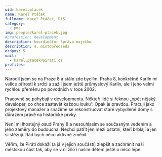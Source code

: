```yaml
---
uid: karel.ptacek
name: Karel Ptáček
fullname: Karel Ptáček, DiS.
category: 
  - pms
img: people/karel-ptacek.jpg  
#profession: development
description: koordinátor Správa majetku
description: 4. místopředseda
ordpms: 5
mail: 
  - karel.ptacek@pirati.cz
profiles:
---
```


Narodil jsem se na Praze 8 a stále zde bydlím. Praha 8, konkrétně Karlín mi velice přirostl k srdci a zažil jsem ještě průmyslový Karlín, ale i jeho velmi rychlou přeměnu po povodních v roce 2002.

Pracovně se pohybuji v developmentu. Někteří lidé si řeknou „opět nějaký developer, co chce zastavět každou louku“. Opak je pravdou. Pracuji jako projektový manažer a snažíme se rekonstruovat staré vybydlené domy s důrazem právě na historické prvky.

Není mi lhostejný osud Prahy 8 a nesouhlasím se současným vedením a jeho záměry do budoucna. Nechci patřit jen mezi ostatní, kteří brblají a jen si stěžují. Rád bych něco aktivně změnil.

Věřím, že Piráti dokáží (a já v jejich součástí) zlepšit a zachránit naši městskou část tak, aby se v ní žilo i našim dětem ještě o něco lépe.
